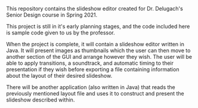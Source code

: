 This repository contains the slideshow editor created for Dr. Delugach's Senior Design course in Spring 2021.

This project is still in it's early planning stages, and the code included here is sample code given to us by the professor.

When the project is complete, it will contain a slideshow editor written in Java. It will present images as thumbnails which the user can then move to another section of the GUI and
arrange however they wish. The user will be able to apply transitions, a soundtrack, and automatic timing to their presentation if they wish before exporting a file containing
information about the layout of their desired slideshow. 

There will be another application (also written in Java) that reads the previously mentioned layout file and uses it to construct and present the slideshow described within.
